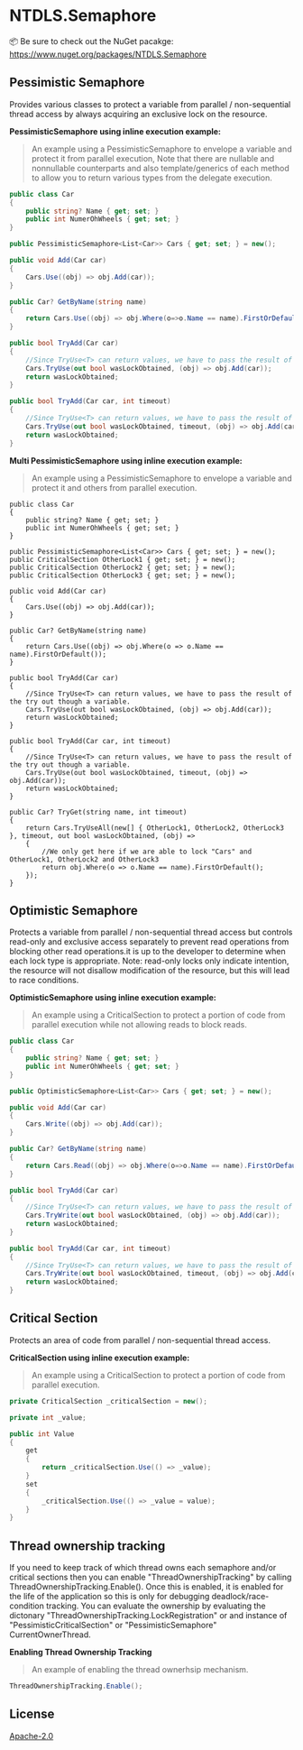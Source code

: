 # NTDLS.Semaphore

📦 Be sure to check out the NuGet pacakge: https://www.nuget.org/packages/NTDLS.Semaphore

## Pessimistic Semaphore
Provides various classes to protect a variable from parallel / non-sequential thread access by always acquiring an exclusive lock on the resource.

**PessimisticSemaphore using inline execution example:**
>An example using a PessimisticSemaphore to envelope a variable and protect it from parallel execution,
> Note that there are nullable and nonnullable counterparts and also template/generics of each method to
> allow you to return various types from the delegate execution.
```csharp
public class Car
{
    public string? Name { get; set; }
    public int NumerOhWheels { get; set; }
}

public PessimisticSemaphore<List<Car>> Cars { get; set; } = new();

public void Add(Car car)
{
    Cars.Use((obj) => obj.Add(car));
}

public Car? GetByName(string name)
{
    return Cars.Use((obj) => obj.Where(o=>o.Name == name).FirstOrDefault());
}

public bool TryAdd(Car car)
{
    //Since TryUse<T> can return values, we have to pass the result of the try out though a variable.
    Cars.TryUse(out bool wasLockObtained, (obj) => obj.Add(car));
    return wasLockObtained;
}

public bool TryAdd(Car car, int timeout)
{
    //Since TryUse<T> can return values, we have to pass the result of the try out though a variable.
    Cars.TryUse(out bool wasLockObtained, timeout, (obj) => obj.Add(car));
    return wasLockObtained;
}
```


**Multi PessimisticSemaphore using inline execution example:**
>An example using a PessimisticSemaphore to envelope a variable and protect it and others from parallel execution.
```
public class Car
{
    public string? Name { get; set; }
    public int NumerOhWheels { get; set; }
}

public PessimisticSemaphore<List<Car>> Cars { get; set; } = new();
public CriticalSection OtherLock1 { get; set; } = new();
public CriticalSection OtherLock2 { get; set; } = new();
public CriticalSection OtherLock3 { get; set; } = new();

public void Add(Car car)
{
    Cars.Use((obj) => obj.Add(car));
}

public Car? GetByName(string name)
{
    return Cars.Use((obj) => obj.Where(o => o.Name == name).FirstOrDefault());
}

public bool TryAdd(Car car)
{
    //Since TryUse<T> can return values, we have to pass the result of the try out though a variable.
    Cars.TryUse(out bool wasLockObtained, (obj) => obj.Add(car));
    return wasLockObtained;
}

public bool TryAdd(Car car, int timeout)
{
    //Since TryUse<T> can return values, we have to pass the result of the try out though a variable.
    Cars.TryUse(out bool wasLockObtained, timeout, (obj) => obj.Add(car));
    return wasLockObtained;
}

public Car? TryGet(string name, int timeout)
{
    return Cars.TryUseAll(new[] { OtherLock1, OtherLock2, OtherLock3 }, timeout, out bool wasLockObtained, (obj) =>
    {
        //We only get here if we are able to lock "Cars" and OtherLock1, OtherLock2 and OtherLock3
        return obj.Where(o => o.Name == name).FirstOrDefault();
    });
}
```


## Optimistic Semaphore
Protects a variable from parallel / non-sequential thread access but controls read-only and exclusive
access separately to prevent read operations from blocking other read operations.it is up to the developer
to determine when each lock type is appropriate. Note: read-only locks only indicate intention, the resource
will not disallow modification of the resource, but this will lead to race conditions.

**OptimisticSemaphore using inline execution example:**
>
>An example using a CriticalSection to protect a portion of code from parallel execution while not allowing reads to block reads.
```csharp
public class Car
{
    public string? Name { get; set; }
    public int NumerOhWheels { get; set; }
}

public OptimisticSemaphore<List<Car>> Cars { get; set; } = new();

public void Add(Car car)
{
    Cars.Write((obj) => obj.Add(car));
}

public Car? GetByName(string name)
{
    return Cars.Read((obj) => obj.Where(o=>o.Name == name).FirstOrDefault());
}

public bool TryAdd(Car car)
{
    //Since TryUse<T> can return values, we have to pass the result of the try out though a variable.
    Cars.TryWrite(out bool wasLockObtained, (obj) => obj.Add(car));
    return wasLockObtained;
}

public bool TryAdd(Car car, int timeout)
{
    //Since TryUse<T> can return values, we have to pass the result of the try out though a variable.
    Cars.TryWrite(out bool wasLockObtained, timeout, (obj) => obj.Add(car));
    return wasLockObtained;
}
```


## Critical Section
Protects an area of code from parallel / non-sequential thread access.

**CriticalSection using inline execution example:**
>
>An example using a CriticalSection to protect a portion of code from parallel execution.
```csharp
private CriticalSection _criticalSection = new();

private int _value;

public int Value
{
    get
    {
        return _criticalSection.Use(() => _value);
    }
    set
    {
        _criticalSection.Use(() => _value = value);
    }
}
```

## Thread ownership tracking
If you need to keep track of which thread owns each semaphore and/or critical sections then
  you can enable "ThreadOwnershipTracking" by calling ThreadOwnershipTracking.Enable(). Once this
  is enabled, it is enabled for the life of the application so this is only for debugging
  deadlock/race-condition tracking.
You can evaluate the ownership by evaluating
  the dictonary "ThreadOwnershipTracking.LockRegistration" or and instance of
  "PessimisticCriticalSection" or "PessimisticSemaphore" CurrentOwnerThread.

**Enabling Thread Ownership Tracking**
>
>An example of enabling the thread ownerhsip mechanism.
```csharp
ThreadOwnershipTracking.Enable();
```

## License
[Apache-2.0](https://choosealicense.com/licenses/apache-2.0/)
